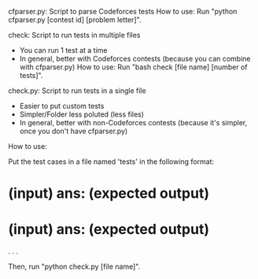 cfparser.py: Script to parse Codeforces tests
How to use: Run "python cfparser.py [contest id] [problem letter]".


check: Script to run tests in multiple files
- You can run 1 test at a time
- In general, better with Codeforces contests (because you can combine with cfparser.py)
How to use: Run "bash check [file name] [number of tests]".


check.py: Script to run tests in a single file
- Easier to put custom tests
- Simpler/Folder less poluted (less files)
- In general, better with non-Codeforces contests (because it's simpler, once you don't have cfparser.py)

How to use: 

Put the test cases in a file named 'tests' in the following format:

(input)
ans:
(expected output)
===
(input)
ans:
(expected output)
===
.
.
.

Then, run "python check.py [file name]".
